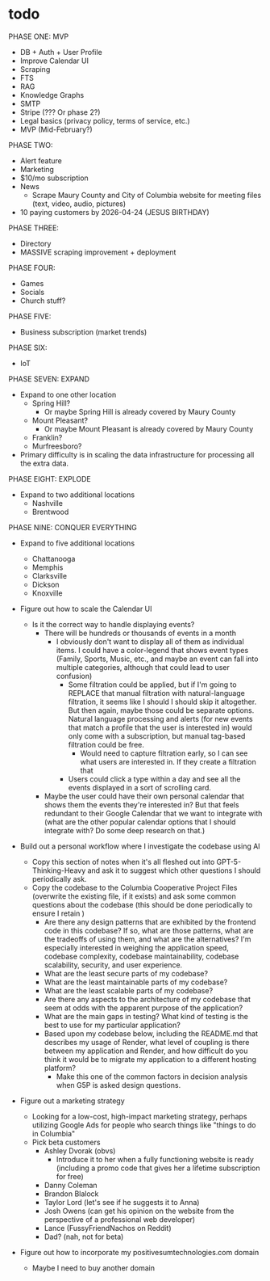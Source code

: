 # todo

PHASE ONE: MVP
- DB + Auth + User Profile
- Improve Calendar UI
- Scraping
- FTS
- RAG
- Knowledge Graphs
- SMTP
- Stripe (??? Or phase 2?)
- Legal basics (privacy policy, terms of service, etc.)
- MVP  (Mid-February?)

PHASE TWO:
- Alert feature
- Marketing
- $10/mo subscription
- News
    - Scrape Maury County and City of Columbia website for meeting files (text, video, audio, pictures)
- 10 paying customers by 2026-04-24 (JESUS BIRTHDAY)

PHASE THREE:
- Directory
- MASSIVE scraping improvement + deployment


PHASE FOUR:
- Games
- Socials
- Church stuff?


PHASE FIVE:
- Business subscription (market trends)


PHASE SIX:
- IoT


PHASE SEVEN: EXPAND
- Expand to one other location
    - Spring Hill? 
        - Or maybe Spring Hill is already covered by Maury County
    - Mount Pleasant?
        - Or maybe Mount Pleasant is already covered by Maury County
    - Franklin?
    - Murfreesboro?
- Primary difficulty is in scaling the data infrastructure for processing all the extra data.

PHASE EIGHT: EXPLODE
- Expand to two additional locations
    - Nashville
    - Brentwood
    
PHASE NINE: CONQUER EVERYTHING
- Expand to five additional locations
    - Chattanooga
    - Memphis
    - Clarksville
    - Dickson
    - Knoxville


- Figure out how to scale the Calendar UI
    - Is it the correct way to handle displaying events? 
        - There will be hundreds or thousands of events in a month
            - I obviously don't want to display all of them as individual items. I could have a color-legend that shows event types (Family, Sports, Music, etc., and maybe an event can fall into multiple categories, although that could lead to user confusion)
                - Some filtration could be applied, but if I'm going to REPLACE that manual filtration with natural-language filtration, it seems like I should I should skip it altogether. But then again, maybe those could be separate options. Natural language processing and alerts (for new events that match a profile that the user is interested in) would only come with a subscription, but manual tag-based filtration could be free.
                    - Would need to capture filtration early, so I can see what users are interested in. If they create a filtration that 
                - Users could click a type within a day and see all the events displayed in a sort of scrolling card.
        - Maybe the user could have their own personal calendar that shows them the events they're interested in? But that feels redundant to their Google Calendar that we want to integrate with (what are the other popular calendar options that I should integrate with? Do some deep research on that.)

- Build out a personal workflow where I investigate the codebase using AI
    - Copy this section of notes when it's all fleshed out into GPT-5-Thinking-Heavy and ask it to suggest which other questions I should periodically ask.
    - Copy the codebase to the Columbia Cooperative Project Files (overwrite the existing file, if it exists) and ask some common questions about the codebase (this should be done periodically to ensure I retain )
        - Are there any design patterns that are exhibited by the frontend code in this codebase? If so, what are those patterns, what are the tradeoffs of using them, and what are the alternatives? I'm especially interested in weighing the application speed, codebase complexity, codebase maintainability, codebase scalability, security, and user experience.
        - What are the least secure parts of my codebase?
        - What are the least maintainable parts of my codebase?
        - What are the least scalable parts of my codebase?
        - Are there any aspects to the architecture of my codebase that seem at odds with the apparent purpose of the application?
        - What are the main gaps in testing? What kind of testing is the best to use for my particular application?
        - Based upon my codebase below, including the README.md that describes my usage of Render, what level of coupling is there between my application and Render, and how difficult do you think it would be to migrate my application to a different hosting platform?
            - Make this one of the common factors in decision analysis when G5P is asked design questions.

- Figure out a marketing strategy
    - Looking for a low-cost, high-impact marketing strategy, perhaps utilizing Google Ads for people who search things like "things to do in Columbia"
    - Pick beta customers
        - Ashley Dvorak (obvs)
            - Introduce it to her when a fully functioning website is ready (including a promo code that gives her a lifetime subscription for free)
        - Danny Coleman
        - Brandon Blalock
        - Taylor Lord (let's see if he suggests it to Anna)
        - Josh Owens (can get his opinion on the website from the perspective of a professional web developer)
        - Lance (FussyFriendNachos on Reddit)
        - Dad? (nah, not for beta)


- Figure out how to incorporate my positivesumtechnologies.com domain
     - Maybe I need to buy another domain


    